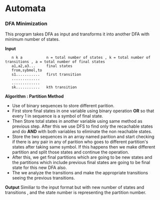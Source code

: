 # Automata

### DFA Minimization
This program takes DFA as input and transforms it into another DFA with minimum number of states.

**Input**
```
   n k a           n = total number of states , k = total number of transitions , a = total number of final states
   a1,a2,a3...     final states
   from,sybmol,to 
   s1...........   first transition
   .............
   .............
   sk...........   kth transition

```
**Algorithm : Partition Method**
 
- Use of binary sequences to store different parition.
- First store final states in one variable using binary operation **OR** so that every 1 in 
  sequence is a symbol of final state.
- Then Store total states in another variable using same method as previous step. After this we use DFS to find only the recachable
  states and do **AND** with both variables to eliminate the non reachable states.
- Store the two sequences in an array named parition and start checking if there is any pair in any of parition who goes to different partition's states after taking same symbol.
  If this happens then we make different partition and split those states and continue the operation.
- After this, we get final partitions which are going to be new states and the partitions which include
  previous final states are going to be final state for this new DFA also. 
- The we analyze the transitions and make the appropriate transitions seeing the previous transitions.

**Output**
 Similiar to the input format but with new number of states and transitions , and the state number is representing the 
 partition number.
